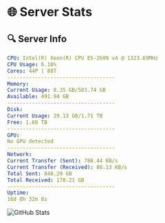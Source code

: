 # 🌐 Server Stats
## 🔍 Server Info
```yaml
CPU: Intel(R) Xeon(R) CPU E5-2699 v4 @ 1323.69MHz
CPU Usage: 6.10%
Cores: 44P | 88T
-----------------------------------
Memory:
Current Usage: 8.35 GB/503.74 GB
Available: 491.94 GB
-----------------------------------
Disk:
Current Usage: 29.13 GB/1.71 TB
Free: 1.60 TB
-----------------------------------
GPU:
No GPU detected
-----------------------------------
Network:
Current Transfer (Sent): 788.44 KB/s
Current Transfer (Received): 86.13 KB/s
Total Sent: 848.29 GB
Total Received: 178.21 GB
-----------------------------------
Uptime:
16d 0h 32m 8s
```
![GitHub Stats](https://img.shields.io/badge/Updated-2025-05-05_17:40:56-blue)